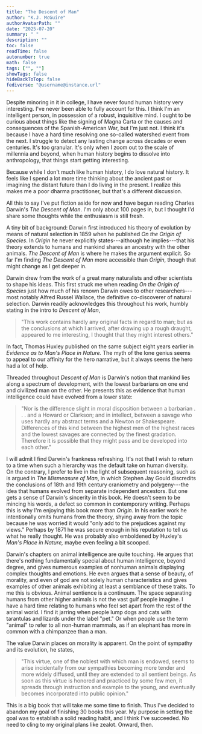 ```yaml
---
title: "The Descent of Man"
author: "K.J. McGuire"
authorAvatarPath: ""
date: "2025-07-20"
summary: " "
description: ""
toc: false
readTime: false
autonumber: true
math: false
tags: ["", ""]
showTags: false
hideBackToTop: false
fediverse: "@username@instance.url"
---
```

Despite minoring in it in college, I have never found human history very interesting. I've never been able to fully account for this. I think I'm an intelligent person, in possession of a robust, inquisitive mind. I ought to be curious about things like the signing of Magna Carta or the causes and consequences of the Spanish-American War, but I'm just not. I think it's because I have a hard time resolving one so-called watershed event from the next. I struggle to detect any lasting change across decades or even centuries. It's too granular. It's only when I zoom out to the scale of millennia and beyond, when human history begins to dissolve into anthropology, that things start getting interesting.

Because while I don't much like human history, I do love natural history. It feels like I spend a lot more time thinking about the ancient past or imagining the distant future than I do living in the present. I realize this makes me a poor dharma practitioner, but that's a different discussion.

All this to say I've put fiction aside for now and have begun reading Charles Darwin's *The Descent of Man*. I'm only about 100 pages in, but I thought I'd share some thoughts while the enthusiasm is still fresh.

A tiny bit of background: Darwin first introduced his theory of evolution by means of natural selection in 1859 when he published *On the Origin of Species*. In *Origin* he never explicitly states---although he implies---that his theory extends to humans and mankind shares an ancestry with the other animals. *The Descent of Man* is where he makes the argument explicit. So far I'm finding *The Descent of Man* more accessible than *Origin*, though that might change as I get deeper in.

<!---Darwin recognized that life evolves via trait inheritance, but he didn't know the mechanism. These were the same years Gregor Mendel was performing his famous pea plant experiments that were the major precursor to genetics, but Darwin was unaware of Mendel's work. Instead, Darwin argues for Lamarckism as a mechanism of change, the idea that an organism can pass on traits to its offspring that it acquired during its life through use and disuse. Darwin gives the example of the thickness of the skin on the soles of infants' feet long before they are born, stating "it can hardly be doubted that this is due to the inherited effects of pressure during a long series of generations"  I think I know enough about evolutionary biology to spot the major scientific , but it would be helpful to read an annotated version.--->
Darwin drew from the work of a great many naturalists and other scientists to shape his ideas. This first struck me when reading *On the Origin of Species* just how much of his renown Darwin owes to other researchers---most notably Alfred Russel Wallace, the definitive co-discoverer of natural selection. Darwin readily acknowledges this throughout his work, humbly stating in the intro to *Descent of Man*,
> "This work contains hardly any original facts in regard to man; but as the conclusions at which I arrived, after drawing up a rough draught, appeared to me interesting, I thought that they might interest others."

In fact, Thomas Huxley published on the same subject eight years earlier in *Evidence as to Man's Place in Nature.* The myth of the lone genius seems to appeal to our affinity for the hero narrative, but it always seems the hero had a lot of help.

Threaded throughout *Descent of Man* is Darwin's notion that mankind lies along a spectrum of development, with the lowest barbarians on one end and civilized man on the other. He presents this as evidence that human intelligence could have evolved from a lower state:

>"Nor is the difference slight in moral disposition between a barbarian . . . and a Howard or Clarkson; and in intellect, between a savage who uses hardly any abstract terms and a Newton or Shakespeare. Differences of this kind between the highest men of the highest races and the lowest savages are connected by the finest gradation. Therefore it is possible that they might pass and be developed into each other."

I will admit I find Darwin's frankness refreshing. It's not that I wish to return to a time when such a hierarchy was the default take on human diversity. On the contrary, I prefer to live in the light of subsequent reasoning, such as is argued in *The Mismeasure of Man*, in which Stephen Jay Gould discredits the conclusions of 18th and 19th century craniometry and polygeny---the idea that humans evolved from separate independent ancestors. But one gets a sense of Darwin's sincerity in this book. He doesn't seem to be mincing his words, a defect so common in contemporary writing. Perhaps this is why I'm enjoying this book more than *Origin*. In his earlier work he intentionally omits humans from the theory, shying away from the topic because he was worried it would "only add to the prejudices against my views." Perhaps by 1871 he was secure enough in his reputation to tell us what he really thought. He was probably also emboldened by Huxley's *Man's Place in Nature,* maybe even feeling a bit scooped.   

Darwin's chapters on animal intelligence are quite touching. He argues that there's nothing fundamentally special about human intelligence, beyond degree, and gives numerous examples of nonhuman animals displaying complex thoughts and emotions. He even argues that a sense of beauty, of morality, and even of god are not solely human characteristics and gives examples of other animals exhibiting at least a semblance of these traits. To me this is obvious. Animal sentience is a continuum. The space separating humans from other higher animals is not the vast gulf people imagine. I have a hard time relating to humans who feel set apart from the rest of the animal world. I find it jarring when people lump dogs and cats with tarantulas and lizards under the label "pet." Or when people use the term "animal" to refer to all non-human mammals, as if an elephant has more in common with a chimpanzee than a man.

The value Darwin places on morality is apparent. On the point of sympathy and its evolution, he states,

>"This virtue, one of the noblest with which man is endowed, seems to arise incidentally from our sympathies becoming more tender and more widely diffused, until they are extended to all sentient beings. As soon as this virtue is honored and practiced by some few men, it spreads through instruction and example to the young, and eventually becomes incorporated into public opinion."

This is a big book that will take me some time to finish. Thus I've decided to abandon my goal of finishing 30 books this year. My purpose in setting the goal was to establish a solid reading habit, and I think I've succeeded. No need to cling to my original plans like zealot. Onward, then.
